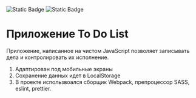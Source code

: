 ![Static Badge](https://img.shields.io/badge/Webpack-blue)
![Static Badge](https://img.shields.io/badge/JavaScript-yellow)


# Приложение To Do List

Приложение, написанное на чистом JavaScript позволяет записывать дела и контролировать их исполнение.

1. Адаптирован под мобильные экраны
2. Сохранение данных идет в LocalStorage
3. В проекте использвоался сборщик Webpack, препроцессор SASS, eslint, prettier.